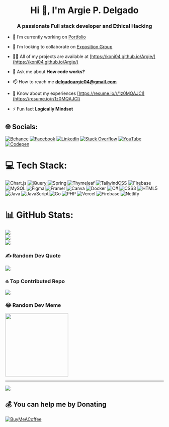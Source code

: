 <h1 align="center">Hi 👋, I'm Argie P. Delgado</h1>
<h3 align="center">A passionate Full stack developer and Ethical Hacking</h3>

- 🔭 I’m currently working on [Portfolio](https://koni04.github.io/Argie/)

- 👯 I’m looking to collaborate on [Exposition Group](https://expocollaboration.github.io/ExpoWeb/)

- 👨‍💻 All of my projects are available at [https://koni04.github.io/Argie/](https://koni04.github.io/Argie/)

- 💬 Ask me about **How code works?**

- 📫 How to reach me **delgadoargie04@gmail.com**

- 📄 Know about my experiences [https://resume.io/r/1z0MQAJCl](https://resume.io/r/1z0MQAJCl)

- ⚡ Fun fact **Logically Mindset**

## 🌐 Socials:
[![Behance](https://img.shields.io/badge/Behance-1769ff?logo=behance&logoColor=white)](https://behance.net/argiedelgado) [![Facebook](https://img.shields.io/badge/Facebook-%231877F2.svg?logo=Facebook&logoColor=white)](https://facebook.com/argie.delgado.04) [![LinkedIn](https://img.shields.io/badge/LinkedIn-%230077B5.svg?logo=linkedin&logoColor=white)](https://linkedin.com/in/argie-delgado-a593732a1) [![Stack Overflow](https://img.shields.io/badge/-Stackoverflow-FE7A16?logo=stack-overflow&logoColor=white)](https://stackoverflow.com/users/23392064) [![YouTube](https://img.shields.io/badge/YouTube-%23FF0000.svg?logo=YouTube&logoColor=white)](https://youtube.com/channel/UC45yDVvqytKh3UQTqt0M60w) [![Codepen](https://img.shields.io/badge/Codepen-000000?style=for-the-badge&logo=codepen&logoColor=white)](https://codepen.io/Koni04) 

# 💻 Tech Stack:
![Chart.js](https://img.shields.io/badge/chart.js-F5788D.svg?style=for-the-badge&logo=chart.js&logoColor=white) ![jQuery](https://img.shields.io/badge/jquery-%230769AD.svg?style=for-the-badge&logo=jquery&logoColor=white) ![Spring](https://img.shields.io/badge/spring-%236DB33F.svg?style=for-the-badge&logo=spring&logoColor=white) ![Thymeleaf](https://img.shields.io/badge/Thymeleaf-%23005C0F.svg?style=for-the-badge&logo=Thymeleaf&logoColor=white) ![TailwindCSS](https://img.shields.io/badge/tailwindcss-%2338B2AC.svg?style=for-the-badge&logo=tailwind-css&logoColor=white) ![Firebase](https://img.shields.io/badge/Firebase-039BE5?style=for-the-badge&logo=Firebase&logoColor=white) ![MySQL](https://img.shields.io/badge/mysql-%2300000f.svg?style=for-the-badge&logo=mysql&logoColor=white) ![Figma](https://img.shields.io/badge/figma-%23F24E1E.svg?style=for-the-badge&logo=figma&logoColor=white) ![Framer](https://img.shields.io/badge/Framer-black?style=for-the-badge&logo=framer&logoColor=blue) ![Canva](https://img.shields.io/badge/Canva-%2300C4CC.svg?style=for-the-badge&logo=Canva&logoColor=white) ![Docker](https://img.shields.io/badge/docker-%230db7ed.svg?style=for-the-badge&logo=docker&logoColor=white) ![C#](https://img.shields.io/badge/c%23-%23239120.svg?style=for-the-badge&logo=csharp&logoColor=white) ![CSS3](https://img.shields.io/badge/css3-%231572B6.svg?style=for-the-badge&logo=css3&logoColor=white) ![HTML5](https://img.shields.io/badge/html5-%23E34F26.svg?style=for-the-badge&logo=html5&logoColor=white) ![Java](https://img.shields.io/badge/java-%23ED8B00.svg?style=for-the-badge&logo=openjdk&logoColor=white) ![JavaScript](https://img.shields.io/badge/javascript-%23323330.svg?style=for-the-badge&logo=javascript&logoColor=%23F7DF1E) ![Go](https://img.shields.io/badge/go-%2300ADD8.svg?style=for-the-badge&logo=go&logoColor=white) ![PHP](https://img.shields.io/badge/php-%23777BB4.svg?style=for-the-badge&logo=php&logoColor=white) ![Vercel](https://img.shields.io/badge/vercel-%23000000.svg?style=for-the-badge&logo=vercel&logoColor=white) ![Firebase](https://img.shields.io/badge/firebase-%23039BE5.svg?style=for-the-badge&logo=firebase) ![Netlify](https://img.shields.io/badge/netlify-%23000000.svg?style=for-the-badge&logo=netlify&logoColor=#00C7B7)
# 📊 GitHub Stats:
![](https://github-readme-stats.vercel.app/api?username=koni04&theme=dark&hide_border=false&include_all_commits=false&count_private=false)<br/>
![](https://github-readme-streak-stats.herokuapp.com/?user=koni04&theme=dark&hide_border=false)<br/>
![](https://github-readme-stats.vercel.app/api/top-langs/?username=koni04&theme=dark&hide_border=false&include_all_commits=false&count_private=false&layout=compact)

### ✍️ Random Dev Quote
![](https://quotes-github-readme.vercel.app/api?type=horizontal&theme=radical)

### 🔝 Top Contributed Repo
![](https://github-contributor-stats.vercel.app/api?username=koni04&limit=5&theme=dark&combine_all_yearly_contributions=true)

### 😂 Random Dev Meme
<img src='https://randommeme-five.vercel.app/' style="height: 200px;"/>

---
[![](https://visitcount.itsvg.in/api?id=koni04&icon=0&color=0)](https://visitcount.itsvg.in)

  ## 💰 You can help me by Donating
  [![BuyMeACoffee](https://img.shields.io/badge/Buy%20Me%20a%20Coffee-ffdd00?style=for-the-badge&logo=buy-me-a-coffee&logoColor=black)](https://buymeacoffee.com/delgadoargg) 

